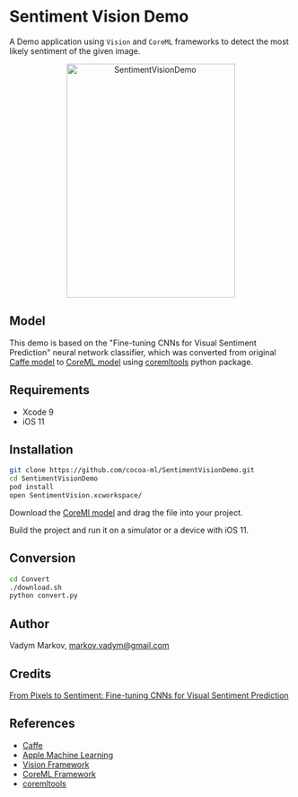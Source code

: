 # Sentiment Vision Demo

A Demo application using `Vision` and `CoreML` frameworks to detect the most
likely sentiment of the given image.

<div align="center">
<img src="https://github.com/cocoa-ai/SentimentVisionDemo/blob/master/Screenshot.png" alt="SentimentVisionDemo" width="300" height="416" />
</div>

## Model

This demo is based on the "Fine-tuning CNNs for Visual Sentiment Prediction"
neural network classifier, which was converted from original [Caffe model](https://github.com/imatge-upc/sentiment-2017-imavis)
to [CoreML model](https://drive.google.com/open?id=0B1ghKa_MYL6mZ0dITW5uZlgyNTg)
using [coremltools](https://pypi.python.org/pypi/coremltools) python package.

## Requirements

- Xcode 9
- iOS 11

## Installation

```sh
git clone https://github.com/cocoa-ml/SentimentVisionDemo.git
cd SentimentVisionDemo
pod install
open SentimentVision.xcworkspace/
```

Download the [CoreMl model](https://drive.google.com/open?id=0B1ghKa_MYL6mZ0dITW5uZlgyNTg)
and drag the file into your project.

Build the project and run it on a simulator or a device with iOS 11.

## Conversion

```sh
cd Convert
./download.sh
python convert.py
```

## Author

Vadym Markov, markov.vadym@gmail.com

## Credits

[From Pixels to Sentiment: Fine-tuning CNNs for Visual Sentiment Prediction](https://github.com/imatge-upc/sentiment-2017-imavis)

## References
- [Caffe](http://caffe.berkeleyvision.org)
- [Apple Machine Learning](https://developer.apple.com/machine-learning/)
- [Vision Framework](https://developer.apple.com/documentation/vision)
- [CoreML Framework](https://developer.apple.com/documentation/coreml)
- [coremltools](https://pypi.python.org/pypi/coremltools)
